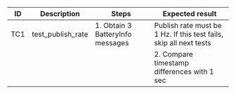 | ID | Description | Steps | Expected result |
|-|-|-|-|
| TC1 | test_publish_rate | 1. Obtain 3 BatteryInfo messages| Publish rate must be 1 Hz. If this test fails, skip all next tests |
| | | | 2. Compare timestamp differences with 1 sec | Timestamp differences is 1 sec, acceptable error is 50 ms |
